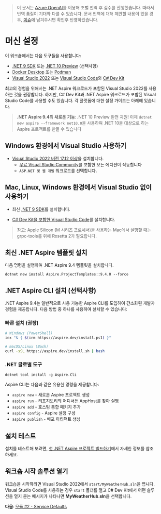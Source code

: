 > 이 문서는 [Azure OpenAI](https://learn.microsoft.com/azure/ai-services/openai/overview)를 이용해 초벌 번역 후 검수를 진행했습니다. 따라서 번역 품질이 기대와 다를 수 있습니다. 문서 번역에 대해 제안할 내용이 있을 경우, [이슈](../../../issue)에 남겨주시면 확인후 반영하겠습니다.

# 머신 설정

이 워크숍에서는 다음 도구들을 사용합니다:

- [.NET 9 SDK](https://get.dot.net/9) 또는 [.NET 10 Preview](https://get.dot.net/10) (선택사항)
- [Docker Desktop](https://docs.docker.com/engine/install/) 또는 [Podman](https://podman.io/getting-started/installation)
- [Visual Studio 2022](https://visualstudio.microsoft.com/vs/) 또는 [Visual Studio Code](https://code.visualstudio.com/)와 [C# Dev Kit](https://code.visualstudio.com/docs/csharp/get-started)

최고의 경험을 위해서는 .NET Aspire 워크로드가 포함된 Visual Studio 2022를 사용하는 것을 권장합니다. 하지만, C# Dev Kit과 .NET Aspire 워크로드가 포함된 Visual Studio Code를 사용할 수도 있습니다. 각 플랫폼에 대한 설정 가이드는 아래에 있습니다.

> **.NET Aspire 9.4의 새로운 기능**: .NET 10 Preview 완전 지원! 이제 `dotnet new aspire --framework net10.0`을 사용하여 .NET 10을 대상으로 하는 Aspire 프로젝트를 만들 수 있습니다

## Windows 환경에서 Visual Studio 사용하기

- [Visual Studio 2022 버전 17.12 이상](https://visualstudio.microsoft.com/vs/)을 설치합니다.
  - [무료 Visual Studio Community](https://visualstudio.microsoft.com/free-developer-offers/)를 포함한 모든 에디션이 작동합니다
  - `ASP.NET 및 웹 개발` 워크로드를 선택합니다.

## Mac, Linux, Windows 환경에서 Visual Studio 없이 사용하기

- 최신 [.NET 9 SDK](https://get.dot.net/9?cid=eshop)를 설치합니다.

- [C# Dev Kit을 포함한 Visual Studio Code](https://code.visualstudio.com/docs/csharp/get-started)를 설치합니다.

> 참고: Apple Silicon (M 시리즈 프로세서)을 사용하는 Mac에서 실행할 때는 grpc-tools를 위해 Rosetta 2가 필요합니다.

## 최신 .NET Aspire 템플릿 설치

다음 명령을 실행하여 .NET Aspire 9.4 템플릿을 설치합니다.

```cli
dotnet new install Aspire.ProjectTemplates::9.4.0 --force
```

## .NET Aspire CLI 설치 (선택사항)

.NET Aspire 9.4는 일반적으로 사용 가능한 Aspire CLI를 도입하여 간소화된 개발자 경험을 제공합니다. 다음 방법 중 하나를 사용하여 설치할 수 있습니다:

### 빠른 설치 (권장)
```bash
# Windows (PowerShell)
iex "& { $(irm https://aspire.dev/install.ps1) }"

# macOS/Linux (Bash)
curl -sSL https://aspire.dev/install.sh | bash
```

### .NET 글로벌 도구
```cli
dotnet tool install -g Aspire.Cli
```

Aspire CLI는 다음과 같은 유용한 명령을 제공합니다:
- `aspire new` - 새로운 Aspire 프로젝트 생성
- `aspire run` - 리포지토리의 어디서든 AppHost를 찾아 실행
- `aspire add` - 호스팅 통합 패키지 추가
- `aspire config` - Aspire 설정 구성
- `aspire publish` - 배포 아티팩트 생성

## 설치 테스트

설치를 테스트해 보려면, [첫 .NET Aspire 프로젝트 빌드하기](https://learn.microsoft.com/dotnet/aspire/get-started/build-your-first-aspire-app)에서 자세한 정보를 참조하세요.

## 워크숍 시작 솔루션 열기

워크숍을 시작하려면 Visual Studio 2022에서 `start/MyWeatherHub.sln`을 엽니다. Visual Studio Code를 사용하는 경우 `start` 폴더를 열고 C# Dev Kit에서 어떤 솔루션을 열지 묻는 메시지가 나타나면 **MyWeatherHub.sln**을 선택합니다.

**다음**: [모듈 #2 - Service Defaults](2-servicedefaults.md)
